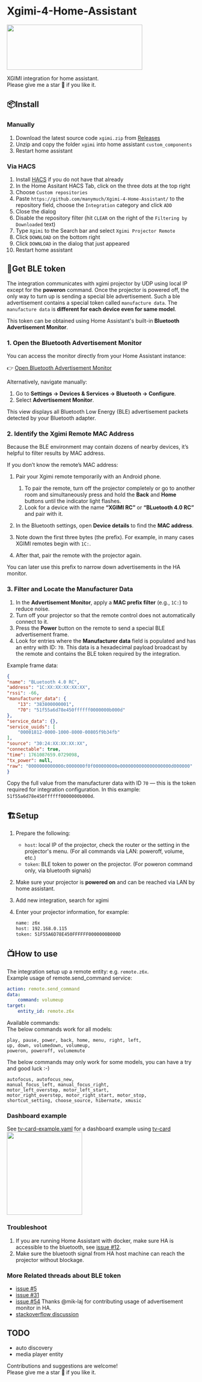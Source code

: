 # Xgimi-4-Home-Assistant
<img src="https://brands.home-assistant.io/xgimi/logo.png"  width="360" height="120">  

XGIMI integration for home assistant.  
Please give me a star :star_struck: if you like it.  


## 📦Install
### Manually
1. Download the latest source code ``xgimi.zip`` from [Releases](https://github.com/manymuch/Xgimi-4-Home-Assistant/releases)  
2. Unzip and copy the folder `xgimi` into home assistant `custom_components`  
2. Restart home assistant  
### Via HACS
1. Install [HACS](https://hacs.xyz/) if you do not have that already
2. In the Home Assitant HACS Tab, click on the three dots at the top right
3. Choose `Custom repositories`
4. Paste `https://github.com/manymuch/Xgimi-4-Home-Assistant/` to the repository field, choose the `Integration` category and click `ADD`
5. Close the dialog
6. Disable the repository filter (hit `CLEAR` on the right of the `Filtering by Downloaded` text)
7. Type `Xgimi` to the Search bar and select `Xgimi Projector Remote`
8. Click `DOWNLOAD` on the bottom right
9. Click `DOWNLOAD` in the dialog that just appeared
10. Restart home assistant

## 🛜Get BLE token

The integration communicates with xgimi projector by UDP using local IP except for the **poweron** command. Once the projector is powered off, the only way to turn up is sending a special ble advertisement. Such a ble advertisement contains a special token called `manufacture data`. The `manufacture data` is **different for each device even for same model**.  


This token can be obtained using Home Assistant's built-in **Bluetooth Advertisement Monitor**.

### 1. Open the Bluetooth Advertisement Monitor

You can access the monitor directly from your Home Assistant instance:

👉 [Open Bluetooth Advertisement Monitor](https://my.home-assistant.io/redirect/bluetooth_advertisement_monitor/)

Alternatively, navigate manually:

1. Go to **Settings → Devices & Services → Bluetooth → Configure**.
2. Select **Advertisement Monitor**.

This view displays all Bluetooth Low Energy (BLE) advertisement packets detected by your Bluetooth adapter.

### 2. Identify the Xgimi Remote MAC Address

Because the BLE environment may contain dozens of nearby devices, it’s helpful to filter results by MAC address.

If you don’t know the remote’s MAC address:

1. Pair your Xgimi remote temporarily with an Android phone.

   1. To pair the remote, turn off the projector completely or go to another room and simultaneously press and hold the **Back** and **Home** buttons until the indicator light flashes.
   2. Look for a device with the name **“XGIMI RC”** or **“BLuetooth 4.0 RC”** and pair with it.
2. In the Bluetooth settings, open **Device details** to find the **MAC address**.
3. Note down the first three bytes (the prefix). For example, in many cases XGIMI remotes begin with `1C:`.
4. After that, pair the remote with the projector again.

You can later use this prefix to narrow down advertisements in the HA monitor.

### 3. Filter and Locate the Manufacturer Data

1. In the **Advertisement Monitor**, apply a **MAC prefix filter** (e.g., `1C:`) to reduce noise.
2. Turn off your projector so that the remote control does not automatically connect to it.
3. Press the **Power** button on the remote to send a special BLE advertisement frame.
4. Look for entries where the **Manufacturer data** field is populated and has an entry with ID: `70`. This data is a hexadecimal payload broadcast by the remote and contains the BLE token required by the integration.

Example frame data:

```json
{
"name": "BLuetooth 4.0 RC",
"address": "1C:XX:XX:XX:XX:XX",
"rssi": -66,
"manufacturer_data": {
    "13": "383800000001",
    "70": "51f55a6d78e450ffffff0000000b000d"
},
"service_data": {},
"service_uuids": [
    "00001812-0000-1000-8000-00805f9b34fb"
],
"source": "30:24:XX:XX:XX:XX",
"connectable": true,
"time": 1761087659.0729098,
"tx_power": null,
"raw": "0000000000000c0000000f0f000000000e0000000000000000000d000000"
}
```

Copy the full value from the manufacturer data with ID `70` — this is the token required for integration configuration. In this example:
``51f55a6d78e450ffffff0000000b000d``.


## 🏗️Setup

1. Prepare the following:  
    * ``host``: local IP of the projector, check the router or the setting in the projector's menu.  (For all commands via LAN: poweroff, volume, etc.)  
    * ``token``: BLE token to power on the projector.  (For poweron command only, via bluetooth signals)

2. Make sure your projector is **powered on** and can be reached via LAN by home assistant.
3. Add new integration, search for xgimi
4. Enter your projector information, for example:
    ```bash
    name: z6x
    host: 192.168.0.115
    token: 51F55A6D78E450FFFFFF0000000B000D
    ```

## 📺How to use
The integration setup up a remote entity: e.g. `remote.z6x`.  
Example usage of remote.send_command service:  
```yaml
action: remote.send_command
data:
    command: volumeup
target:
    entity_id: remote.z6x
```
Available commands:  
The below commands work for all models:  
```
play, pause, power, back, home, menu, right, left,
up, down, volumedown, volumeup,
poweron, poweroff, volumemute
```
The below commands may only work for some models, you can have a try and good luck :-)  
```
autofocus, autofocus_new,
manual_focus_left, manual_focus_right,
motor_left_overstep, motor_left_start,
motor_right_overstep, motor_right_start, motor_stop,
shortcut_setting, choose_source, hibernate, xmusic
```

### Dashboard example
See [tv-card-example.yaml](assets/tv-card-example.yaml) for a dashboard example using [tv-card](https://github.com/marrobHD/tv-card)  
<img src="assets/tv_card.png"  width="200" height="220"> 


### Troubleshoot

1. If you are running Home Assistant with docker, make sure HA is accessible to the bluetooth, see [issue #12](https://github.com/manymuch/Xgimi-4-Home-Assistant/issues/12).  
2. Make sure the bluetooth signal from HA host machine can reach the projector without blockage.  

### More Related threads about BLE token

* [issue #5](https://github.com/manymuch/Xgimi-4-Home-Assistant/issues/5)
* [issue #31](https://github.com/manymuch/Xgimi-4-Home-Assistant/issues/31)
* [issue #54](https://github.com/manymuch/Xgimi-4-Home-Assistant/issues/54) Thanks @mik-laj for contributing usage of advertisement monitor in HA. 
* [stackoverflow discussion](https://stackoverflow.com/questions/69921353/how-can-i-clone-a-non-paired-ble-signal-from-a-remote-to-trigger-a-device/75551013#75551013)

## TODO
- auto discovery  
- media player entity   


Contributions and suggestions are welcome!  
Please give me a star :star_struck: if you like it.
